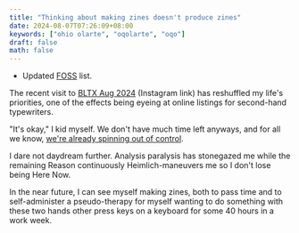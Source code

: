 ```yaml
---
title: "Thinking about making zines doesn't produce zines"
date: 2024-08-07T07:26:09+08:00
keywords: ["ohio olarte", "oqolarte", "oqo"]
draft: false
math: false
---
```


- Updated [FOSS](/foss) list.

The recent visit to [BLTX Aug 2024](https://www.instagram.com/xeroxography/) (Instagram link) has
reshuffled my life's priorities, one of the effects being eyeing
at online listings for
second-hand typewriters.

"It's okay," I kid myself. We don't have much time left anyways,
and for all we know, [we're already spinning out of control](/collapse).

I dare not daydream further. Analysis paralysis has stonegazed me while
the remaining Reason continuously Heimlich-maneuvers me so I don't lose
being Here Now.

In the near future, I can see myself making zines, both to pass time and
to self-administer a pseudo-therapy for myself wanting to do something
with these two hands other press keys on a keyboard for some 40 hours in
a work week.
